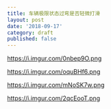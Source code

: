 ```yaml
---
title: 车辆极限状态过弯是否轻微打滑
layout: post
date: '2018-09-17'
category: draft
published: false
---
```


https://i.imgur.com/0nbep9O.png

https://i.imgur.com/oquBHf6.png

https://i.imgur.com/mNoSK7w.png

https://i.imgur.com/2qcEooT.png




